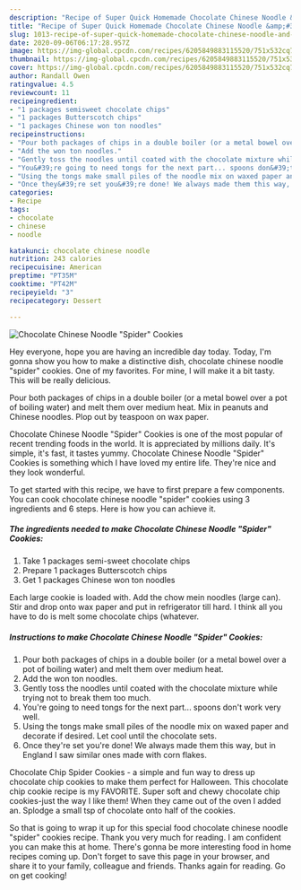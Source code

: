 ```yaml
---
description: "Recipe of Super Quick Homemade Chocolate Chinese Noodle &amp;#34;Spider&amp;#34; Cookies"
title: "Recipe of Super Quick Homemade Chocolate Chinese Noodle &amp;#34;Spider&amp;#34; Cookies"
slug: 1013-recipe-of-super-quick-homemade-chocolate-chinese-noodle-and-34-spider-and-34-cookies
date: 2020-09-06T06:17:28.957Z
image: https://img-global.cpcdn.com/recipes/6205849883115520/751x532cq70/chocolate-chinese-noodle-spider-cookies-recipe-main-photo.jpg
thumbnail: https://img-global.cpcdn.com/recipes/6205849883115520/751x532cq70/chocolate-chinese-noodle-spider-cookies-recipe-main-photo.jpg
cover: https://img-global.cpcdn.com/recipes/6205849883115520/751x532cq70/chocolate-chinese-noodle-spider-cookies-recipe-main-photo.jpg
author: Randall Owen
ratingvalue: 4.5
reviewcount: 11
recipeingredient:
- "1 packages semisweet chocolate chips"
- "1 packages Butterscotch chips"
- "1 packages Chinese won ton noodles"
recipeinstructions:
- "Pour both packages of chips in a double boiler (or a metal bowel over a pot of boiling water) and melt them over medium heat."
- "Add the won ton noodles."
- "Gently toss the noodles until coated with the chocolate mixture while trying not to break them too much."
- "You&#39;re going to need tongs for the next part... spoons don&#39;t work very well."
- "Using the tongs make small piles of the noodle mix on waxed paper and decorate if desired.  Let cool until the chocolate sets."
- "Once they&#39;re set you&#39;re done! We always made them this way, but in England I saw similar ones made with corn flakes."
categories:
- Recipe
tags:
- chocolate
- chinese
- noodle

katakunci: chocolate chinese noodle 
nutrition: 243 calories
recipecuisine: American
preptime: "PT35M"
cooktime: "PT42M"
recipeyield: "3"
recipecategory: Dessert

---
```



![Chocolate Chinese Noodle &#34;Spider&#34; Cookies](https://img-global.cpcdn.com/recipes/6205849883115520/751x532cq70/chocolate-chinese-noodle-spider-cookies-recipe-main-photo.jpg)

Hey everyone, hope you are having an incredible day today. Today, I'm gonna show you how to make a distinctive dish, chocolate chinese noodle &#34;spider&#34; cookies. One of my favorites. For mine, I will make it a bit tasty. This will be really delicious.

Pour both packages of chips in a double boiler (or a metal bowel over a pot of boiling water) and melt them over medium heat. Mix in peanuts and Chinese noodles. Plop out by teaspoon on wax paper.

Chocolate Chinese Noodle &#34;Spider&#34; Cookies is one of the most popular of recent trending foods in the world. It is appreciated by millions daily. It's simple, it's fast, it tastes yummy. Chocolate Chinese Noodle &#34;Spider&#34; Cookies is something which I have loved my entire life. They're nice and they look wonderful.


To get started with this recipe, we have to first prepare a few components. You can cook chocolate chinese noodle &#34;spider&#34; cookies using 3 ingredients and 6 steps. Here is how you can achieve it.

<!--inarticleads1-->

##### The ingredients needed to make Chocolate Chinese Noodle &#34;Spider&#34; Cookies:

1. Take 1 packages semi-sweet chocolate chips
1. Prepare 1 packages Butterscotch chips
1. Get 1 packages Chinese won ton noodles


Each large cookie is loaded with. Add the chow mein noodles (large can). Stir and drop onto wax paper and put in refrigerator till hard. I think all you have to do is melt some chocolate chips (whatever. 

<!--inarticleads2-->

##### Instructions to make Chocolate Chinese Noodle &#34;Spider&#34; Cookies:

1. Pour both packages of chips in a double boiler (or a metal bowel over a pot of boiling water) and melt them over medium heat.
1. Add the won ton noodles.
1. Gently toss the noodles until coated with the chocolate mixture while trying not to break them too much.
1. You&#39;re going to need tongs for the next part... spoons don&#39;t work very well.
1. Using the tongs make small piles of the noodle mix on waxed paper and decorate if desired.  Let cool until the chocolate sets.
1. Once they&#39;re set you&#39;re done! We always made them this way, but in England I saw similar ones made with corn flakes.


Chocolate Chip Spider Cookies - a simple and fun way to dress up chocolate chip cookies to make them perfect for Halloween. This chocolate chip cookie recipe is my FAVORITE. Super soft and chewy chocolate chip cookies-just the way I like them! When they came out of the oven I added an. Splodge a small tsp of chocolate onto half of the cookies. 

So that is going to wrap it up for this special food chocolate chinese noodle &#34;spider&#34; cookies recipe. Thank you very much for reading. I am confident you can make this at home. There's gonna be more interesting food in home recipes coming up. Don't forget to save this page in your browser, and share it to your family, colleague and friends. Thanks again for reading. Go on get cooking!
